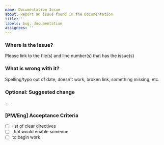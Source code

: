 ```yaml
---
name: Documentation Issue
about: Report an issue found in the Documentation
title: ''
labels: bug, documentation
assignees: ''
---
```


### Where is the Issue?

Please link to the file(s) and line number(s) that has the issue(s)

### What is wrong with it?

Spelling/typo out of date, doesn't work, broken link, something missing, etc.

### Optional: Suggested change

...

### [PM/Eng] Acceptance Criteria

- [ ] list of clear directives
- [ ] that would enable someone
- [ ] to begin work
